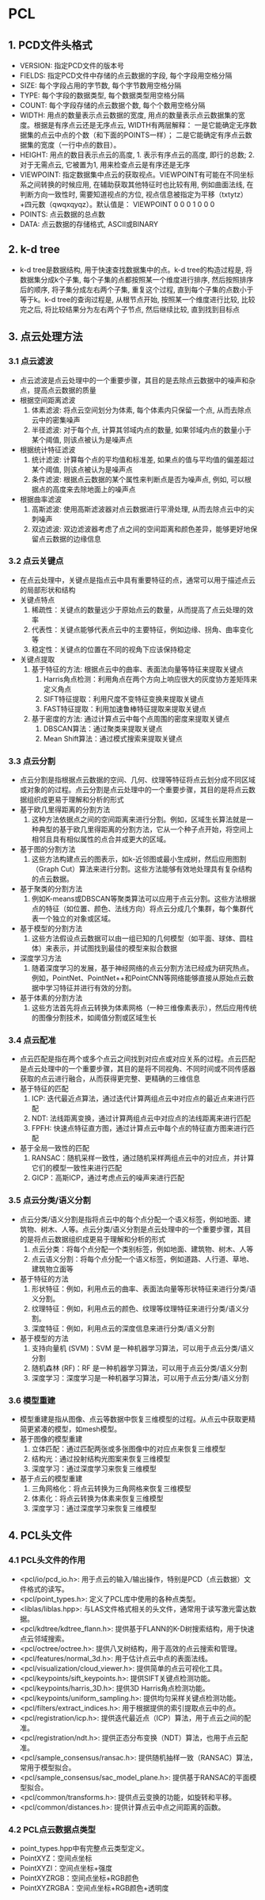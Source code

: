 # PCL

## 1. PCD文件头格式

+ VERSION: 指定PCD文件的版本号
+ FIELDS: 指定PCD文件中存储的点云数据的字段, 每个字段用空格分隔
+ SIZE: 每个字段占用的字节数, 每个字节数用空格分隔
+ TYPE: 每个字段的数据类型, 每个数据类型用空格分隔
+ COUNT: 每个字段存储的点云数据个数, 每个个数用空格分隔
+ WIDTH: 用点的数量表示点云数据的宽度, 用点的数量表示点云数据集的宽度。根据是有序点云还是无序点云, WIDTH有两层解释：
一是它能确定无序数据集的点云中点的个数（和下面的POINTS一样）；
二是它能确定有序点云数据集的宽度（一行中点的数目）。
+ HEIGHT: 用点的数目表示点云的高度, 1. 表示有序点云的高度, 即行的总数; 2. 对于无需点云, 它被置为1, 用来检查点云是有序还是无序
+ VIEWPOINT: 指定数据集中点云的获取视点。VIEWPOINT有可能在不同坐标系之间转换的时候应用, 在辅助获取其他特征时也比较有用, 例如曲面法线, 在判断方向一致性时, 需要知道视点的方位,  视点信息被指定为平移（txtytz）+四元数（qwqxqyqz）。默认值是： VIEWPOINT 0 0 0 1 0 0 0
+ POINTS: 点云数据的总点数
+ DATA: 点云数据的存储格式, ASCII或BINARY

## 2. k-d tree

+ k-d tree是数据结构, 用于快速查找数据集中的点。k-d tree的构造过程是, 将数据集分成k个子集, 每个子集的点都按照某一个维度进行排序, 然后按照排序后的顺序, 将子集分成左右两个子集, 重复这个过程, 直到每个子集的点数小于等于k。k-d tree的查询过程是, 从根节点开始, 按照某一个维度进行比较, 比较完之后, 将比较结果分为左右两个子节点, 然后继续比较, 直到找到目标点

## 3. 点云处理方法

### 3.1 点云滤波

+ 点云滤波是点云处理中的一个重要步骤，其目的是去除点云数据中的噪声和杂点，提高点云数据的质量
+ 根据空间距离滤波
    1. 体素滤波: 将点云空间划分为体素, 每个体素内只保留一个点, 从而去除点云中的密集噪声
    2. 半径滤波: 对于每个点, 计算其邻域内点的数量, 如果邻域内点的数量小于某个阈值, 则该点被认为是噪声点
+ 根据统计特征滤波
    1. 统计滤波: 计算每个点的平均值和标准差, 如果点的值与平均值的偏差超过某个阈值, 则该点被认为是噪声点
    2. 条件滤波: 根据点云数据的某个属性来判断点是否为噪声点, 例如, 可以根据点的高度来去除地面上的噪声点
+ 根据曲率滤波
    1. 高斯滤波: 使用高斯滤波器对点云数据进行平滑处理, 从而去除点云中的尖刺噪声
    2. 双边滤波: 双边滤波器考虑了点之间的空间距离和颜色差异，能够更好地保留点云数据的边缘信息

### 3.2 点云关键点

+ 在点云处理中，关键点是指点云中具有重要特征的点，通常可以用于描述点云的局部形状和结构
+ 关键点特点
    1. 稀疏性：关键点的数量远少于原始点云的数量，从而提高了点云处理的效率
    2. 代表性：关键点能够代表点云中的主要特征，例如边缘、拐角、曲率变化等
    3. 稳定性：关键点的位置在不同的视角下应该保持稳定
+ 关键点提取
    1. 基于特征的方法: 根据点云中的曲率、表面法向量等特征来提取关键点
        1. Harris角点检测：利用角点在两个方向上响应很大的灰度协方差矩阵来定义角点
        2. SIFT特征提取：利用尺度不变特征变换来提取关键点
        3. FAST特征提取：利用加速鲁棒特征提取来提取关键点
    2. 基于密度的方法: 通过计算点云中每个点周围的密度来提取关键点
        1. DBSCAN算法：通过聚类来提取关键点
        2. Mean Shift算法：通过模式搜索来提取关键点

### 3.3 点云分割

+ 点云分割是指根据点云数据的空间、几何、纹理等特征将点云划分成不同区域或对象的的过程。点云分割是点云处理中的一个重要步骤，其目的是将点云数据组织成更易于理解和分析的形式
+ 基于欧几里得距离的分割方法
    1. 这种方法依据点之间的空间距离来进行分割。例如，区域生长算法就是一种典型的基于欧几里得距离的分割方法，它从一个种子点开始，将空间上相邻且具有相似属性的点合并成更大的区域。
+ 基于图的分割方法
    1. 这些方法构建点云的图表示，如k-近邻图或最小生成树，然后应用图割（Graph Cut）算法来进行分割。这些方法能够有效地处理具有复杂结构的点云数据。
+ 基于聚类的分割方法
    1. 例如K-means或DBSCAN等聚类算法可以应用于点云分割。这些方法根据点的特征（如位置、颜色、法线方向）将点云分成几个集群，每个集群代表一个独立的对象或区域。
+ 基于模型的分割方法
    1. 这些方法假设点云数据可以由一组已知的几何模型（如平面、球体、圆柱体）来表示，并试图找到最佳的模型来拟合数据
+ 深度学习方法
    1. 随着深度学习的发展，基于神经网络的点云分割方法已经成为研究热点。例如，PointNet、PointNet++和PointCNN等网络能够直接从原始点云数据中学习特征并进行有效的分割。
+ 基于体素的分割方法
    1. 这些方法首先将点云转换为体素网格（一种三维像素表示），然后应用传统的图像分割技术，如阈值分割或区域生长

### 3.4 点云配准

+ 点云匹配是指在两个或多个点云之间找到对应点或对应关系的过程。点云匹配是点云处理中的一个重要步骤，其目的是将不同视角、不同时间或不同传感器获取的点云进行融合，从而获得更完整、更精确的三维信息
+ 基于特征的匹配
    1. ICP: 迭代最近点算法，通过迭代计算两组点云中对应点的最近点来进行匹配
    2. NDT: 法线距离变换，通过计算两组点云中对应点的法线距离来进行匹配
    3. FPFH: 快速点特征直方图，通过计算点云中每个点的特征直方图来进行匹配
+ 基于全局一致性的匹配
    1. RANSAC：随机采样一致性，通过随机采样两组点云中的对应点，并计算它们的模型一致性来进行匹配
    2. GICP：高斯ICP，通过考虑点云的噪声来进行匹配

### 3.5 点云分类/语义分割

+ 点云分类/语义分割是指将点云中的每个点分配一个语义标签，例如地面、建筑物、树木、人等。点云分类/语义分割是点云处理中的一个重要步骤，其目的是将点云数据组织成更易于理解和分析的形式
    1. 点云分类：将每个点分配一个类别标签，例如地面、建筑物、树木、人等
    2. 点云语义分割：将每个点分配一个语义标签，例如道路、人行道、草地、建筑物立面等
+ 基于特征的方法
    1. 形状特征：例如，利用点云的曲率、表面法向量等形状特征来进行分类/语义分割。
    2. 纹理特征：例如，利用点云的颜色、纹理等纹理特征来进行分类/语义分割。
    3. 深度特征：例如，利用点云的深度信息来进行分类/语义分割
+ 基于模型的方法
    1. 支持向量机 (SVM)：SVM 是一种机器学习算法，可以用于点云分类/语义分割
    2. 随机森林 (RF)：RF 是一种机器学习算法，可以用于点云分类/语义分割
    3. 深度学习：深度学习是一种机器学习算法，可以用于点云分类/语义分割

### 3.6 模型重建

+ 模型重建是指从图像、点云等数据中恢复三维模型的过程。从点云中获取更精简更紧凑的模型，如mesh模型。
+ 基于图像的模型重建
    1. 立体匹配：通过匹配两张或多张图像中的对应点来恢复三维模型
    2. 结构光：通过投射结构光图案来恢复三维模型
    3. 深度学习：通过深度学习来恢复三维模型
+ 基于点云的模型重建
    1. 三角网格化：将点云转换为三角网格来恢复三维模型
    2. 体素化：将点云转换为体素来恢复三维模型
    3. 深度学习：通过深度学习来恢复三维模型

## 4. PCL头文件

### 4.1 PCL头文件的作用

+ <pcl/io/pcd_io.h>: 用于点云的输入/输出操作，特别是PCD（点云数据）文件格式的读写。
+ <pcl/point_types.h>: 定义了PCL库中使用的各种点类型。
+ <liblas/liblas.hpp>: 与LAS文件格式相关的头文件，通常用于读写激光雷达数据。
+ <pcl/kdtree/kdtree_flann.h>: 提供基于FLANN的K-D树搜索结构，用于快速点云邻域搜索。
+ <pcl/octree/octree.h>: 提供八叉树结构，用于高效的点云搜索和管理。
+ <pcl/features/normal_3d.h>: 用于估计点云中点的表面法线。
+ <pcl/visualization/cloud_viewer.h>: 提供简单的点云可视化工具。
+ <pcl/keypoints/sift_keypoints.h>: 提供SIFT关键点检测功能。
+ <pcl/keypoints/harris_3D.h>: 提供3D Harris角点检测功能。
+ <pcl/keypoints/uniform_sampling.h>: 提供均匀采样关键点检测功能。
+ <pcl/filters/extract_indices.h>: 用于根据提供的索引提取点云中的点。
+ <pcl/registration/icp.h>: 提供迭代最近点（ICP）算法，用于点云之间的配准。
+ <pcl/registration/ndt.h>: 提供正态分布变换（NDT）算法，也用于点云配准。
+ <pcl/sample_consensus/ransac.h>: 提供随机抽样一致（RANSAC）算法，常用于模型拟合。
+ <pcl/sample_consensus/sac_model_plane.h>: 提供基于RANSAC的平面模型拟合。
+ <pcl/common/transforms.h>: 提供点云变换的功能，如旋转和平移。
+ <pcl/common/distances.h>: 提供计算点云中点之间距离的函数。

### 4.2 PCL点云数据点类型

+ point_types.hpp中有完整点云类型定义。
+ PointXYZ：空间点坐标
+ PointXYZI：空间点坐标+强度
+ PointXYZRGB：空间点坐标+RGB颜色
+ PointXYZRGBA：空间点坐标+RGB颜色+透明度
